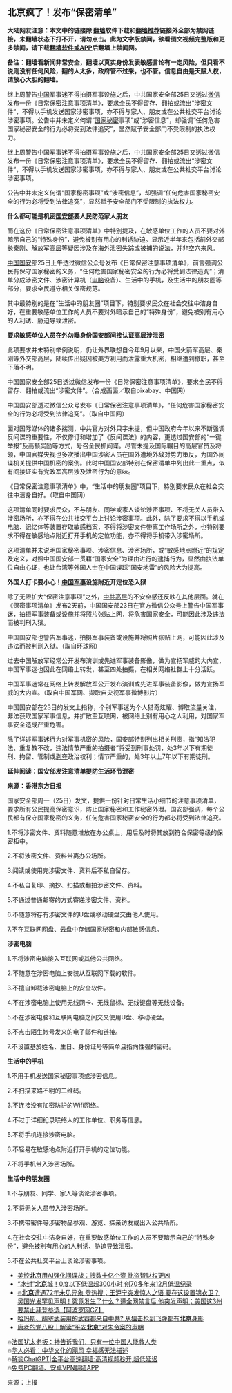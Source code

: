  <!-- 面包屑导航 --> <h2>北京疯了！发布“保密清单”</h2> <p class="notice"><b>大陆网友注意：本文中的链接除 <a href="https://github.com/bannedbook/fanqiang" >翻墙</a>软件下载和<a href="https://github.com/killgcd/justmysocks/blob/master/README.md">翻墙推荐</a>链接外全部为禁网链接，未翻墙状态下打不开，请勿点击。此为文字版禁闻，欲看图文视频完整版和更多禁闻，请下载<a href="https://github.com/bannedbook/fanqiang">翻墙软件或APP</a>后翻墙上禁闻网。</p><p>备注：翻墙看新闻非常安全，翻墙以真实身份发表敏感言论有一定风险，但只看不说则没有任何风险，翻的人太多，政府管不过来，也不管。信息自由是天赋人权，请放心大胆的翻墙。</b></p>  <div class="entry"> <p id="summary">继上周警告<span class='wp_keywordlink_affiliate'><a href="https://www.bannedbook.org/" title="中国" target="_blank">中国</a></span>军事迷不得拍摄军事设施之后，中共国家安全部25日又透过<a href="https://www.bannedbook.org/bnews/tag/%e5%be%ae%e4%bf%a1/" class="st_tag internal_tag" rel="tag" title="标签 微信 下的日志">微信</a>发布一份《日常保密注意事项清单》，要求全民不得留存、翻拍或流出“涉密文件”，不得以手机发送国家涉密事项，亦不得与家人、朋友或在公共社交平台讨论涉密事项。公告中并未定义何谓“<a href="https://www.bannedbook.org/bnews/tag/%e5%9b%bd%e5%ae%b6%e7%a7%98%e5%af%86/" class="st_tag internal_tag" rel="tag" title="标签 国家秘密 下的日志">国家秘密</a>事项”或“涉密信息”，却强调“任何危害国家秘密安全的行为必将受到法律追究”，显然赋予安全部门不受限制的执法权力。</p> <p>继上周警告中<a href="https://www.bannedbook.org/bnews/tag/%E5%9B%BD%E5%86%9B/" class="st_tag internal_tag" rel="tag" title="标签 国军 下的日志">国军</a>事迷不得拍摄军事设施之后，中共国家安全部25日又透过微信发布一份《日常保密注意事项清单》，要求全民不得留存、翻拍或流出“涉密文件”，不得以手机发送国家涉密事项，亦不得与家人、朋友或在公共社交平台讨论涉密事项。</p> <p>公告中并未定义何谓“国家秘密事项”或“涉密信息”，却强调“任何危害国家秘密安全的行为必将受到法律追究”，显然赋予安全部门不受限制的执法权力。</p> <p><strong>什么都可能是机密<a href="https://www.bannedbook.org/bnews/tag/%e5%9b%bd%e5%ae%89%e9%83%a8/" class="st_tag internal_tag" rel="tag" title="标签 国安部 下的日志">国安部</a>要人民防范家人朋友</strong></p> <p>而在这份《日常保密注意事项清单》中特别提及，在敏感单位工作的人员不要对外暗示自己的“特殊身份”，避免被别有用心的利诱胁迫。显示近半年来包括前外交部长秦刚、解放军<span class='wp_keywordlink_affiliate'><a href="https://www.bannedbook.org/bnews/ccpdope/" title="中共高层内幕" target="_blank">高层</a></span>等疑因涉及在海外泄密失踪或被捕的说法，并非空穴来风。</p> <p><a href="https://www.bannedbook.org/bnews/tag/%E4%B8%AD%E5%9B%BD/" class="st_tag internal_tag" rel="tag" title="标签 中国 下的日志">中国</a><a href="https://www.bannedbook.org/bnews/tag/%E5%9B%BD%E5%AE%89/" class="st_tag internal_tag" rel="tag" title="标签 国安 下的日志">国安</a>部25日上午透过微信公众号发布《日常保密注意事项清单》，前言强调公民有保守国家秘密的义务，“任何危害国家秘密安全的行为必将受到法律追究”；清单分成涉密文件、涉密计算机（<a href="https://www.bannedbook.org/bnews/tag/%e7%94%b5%e8%84%91/" class="st_tag internal_tag" rel="tag" title="标签 电脑 下的日志">电脑</a>设备）、生活中的手机，及生活中的朋友圈等部分，要求全民遵守相关保密规范。</p> <p>其中最特别的是在“生活中的朋友圈”项目下，特别要求民众在社会交往中洁身自好，在重要敏感单位工作的人员不要对外暗示自己的“特殊身份”，避免被别有用心的人利诱、胁迫导致泄密。</p> <p><strong>要求敏感单位人员在外勿曝身份国安部间接认证高层涉泄密</strong></p> <p>此项要求并未特别举例说明，仍让外界联想自今年9月以来，中国火箭军高层、秦刚等外交部高层，陆续传出疑因被美方利用而泄露重大机密，相继遭到撤职，甚至下落不明。</p> <p>中国国家安全部25日透过微信发布一份《日常保密注意事项清单》，要求全民不得留存、翻拍或流出“涉密文件”。（合成画面／取自pixabay、中国网）</p> <p>中国国安部透过微信公众号发布《日常保密注意事项清单》，“任何危害国家秘密安全的行为必将受到法律追究”。（取自中国网）</p> <p>面对国际媒体的诸多揣测，中共官方对外只字未提，但中国政府今年以来不断强调反间谍的重要性，不仅修订和增加了《反间谍法》的内容，更透过国安部的“一键举报”及高额奖励等方式，号召全民抓间谍。尽管未提及国际瞩目的高层官员及将领，中国官媒央视也多次播出中国涉密人员在国外遭境外敌对势力策反，为国外间谍机关提供中国机密的案例。此时中国国安部特别在保密清单中列出此一重点，似有间接证实有党政军高层涉及泄密行为的意味。</p> <p>《日常保密注意事项清单》中，“生活中的朋友圈”项目下，特别要求民众在社会交往中洁身自好。（取自中国网）</p> <p>这项清单同时要求民众，不与朋友、同学或家人谈论涉密事项、不将无关人员带入涉密场所，亦不得在公共社交平台上讨论涉密事项。此外，除了要求不得以手机或电脑、记忆体等装置存取敏感档案，不得将涉密文件带离工作场所之外，也特别要求不得在敏感地点附近打开手机的定位功能，亦不得将手机带入涉密场所。</p> <p>这项清单并未说明国家秘密事项、涉密信息、涉密场所，或“敏感地点附近”的规定及定义，对照中国国安部一贯藉“国家安全”为理由进行的逮捕行为，显然由执法单位自由心证，也让台湾等外国人士在中国误踩“国安地雷”的风险大为提高。</p> <p><strong>外国人打卡要小心！<a href="https://www.bannedbook.org/bnews/tag/%E4%B8%AD%E5%9B%BD%E5%86%9B%E4%BA%8B/" class="st_tag internal_tag" rel="tag" title="标签 中国军事 下的日志">中国军事</a>设施附近开定位恐入狱</strong></p> <p>除了无限扩大“保密注意事项”之外，<span class='wp_keywordlink_affiliate'><a href="https://www.bannedbook.org/bnews/ccpdope/" title="中共高层" target="_blank">中共高层</a></span>的不安全感还反映在其他层面。就在《保密事项清单》发布2天前，中国国安部23日在官方微信公众号上警告中国军事迷，拍摄军事装备或设施并将照片张贴上网，将危害国家安全，可能因此涉及违法而被判刑入狱。</p> <p>中国国安部也警告军事迷，拍摄军事装备或设施并将照片张贴上网，可能因此涉及违法而被判刑入狱。（取自环球网）</p> <p>过去中国解放军经常公开发布演训或先进军事装备影像，做为宣扬军威的大内宣，中国军事迷也因此在网络上转发，甚至四处拍摄，在相关网络社群上十分活跃。</p> <p>中国军事迷常在网络上转发解放军公开发布演训或先进军事装备影像，做为宣扬军威的大内宣。（取自中国军网、撷取自央视军事微博影片）</p> <p>中国国安部在23日的发文上指称，个别军事迷为个人猎奇炫耀、博取流量关注，非法获取国家军事信息，并扩散至互联网，被网络上别有用心之人利用，对国家军事安全造成严重危害。</p> <p>除了详述军事迷行为对军事机密的风险，国安部特别列出相关刑责，指“知法犯法、重复教不改，违法情节严重的拍摄者”将受到刑事处罚，处3年以下有期徒刑、拘留、管制或<span class='wp_keywordlink'><a href="https://www.bannedbook.org/forum2/topic21.html" title="《剥夺》 黄建民 著" target="_blank">剥夺</a></span>政治权利；情节严重的，处3年以上7年以下有期徒刑。</p> <p><strong>延伸阅读：国安部发注意清单提防生活环节泄密</strong></p> <p><strong>来源：香港东方日报</strong></p> <p>国家安全部周一（25日）发文，提供一份针对日常生活小细节的注意事项清单，要求所有公民提高保密意识，防止国家秘密和工作秘密外泄。国安部强调，每个公民都有保守国家秘密的义务，任何危害国家秘密安全的行为都必将受到法律追究。</p> <p>1.不将涉密文件、资料随意堆放在办公桌上，用后及时将其放到符合保密等级的保密柜中。</p> <p>2.不将涉密文件、资料带离办公场所。</p> <p>3.阅读或使用完涉密文件、资料后不私自留存。</p>  <p>4.不私自复印、摘抄、扫描或翻拍涉密文件、资料。</p> <p>5.不通过普通邮寄的方式寄递涉密文件、资料。</p> <p>6.不随意将存有涉密文件的U盘或移动硬盘交由他人使用。</p> <p>7.不在互联网网盘、云盘中存储国家秘密和内部敏感信息。</p> <p><strong>涉密电脑</strong></p> <p>1.不将涉密电脑接入互联网或其他公共网络。</p> <p>2.不随意在涉密电脑上安装从互联网下载的软件。</p> <p>3.不擅自卸载涉密电脑上的安全软件。</p> <p>4.不在涉密电脑上使用无线网卡、无线鼠标、无线键盘等无线设备。</p> <p>5.不在涉密电脑和互联网电脑之间交叉使用U盘、移动硬盘。</p> <p>6.不点击陌生帐号发来的电子邮件和链接。</p> <p>7.不设置基於姓名、生日、身份证号等简单且指向性强的密码。</p> <p><strong>生活中的手机</strong></p> <p>1.不用手机发送国家秘密事项或涉密信息。</p>  <p>2.不扫描来路不明的二维码。</p> <p>3.不连接没有加密防护的Wifi网络。</p> <p>4.不过于详细纪录联络人的工作单位、职务等信息。</p> <p>5.不将手机连接涉密电脑。</p> <p>6.不轻易在敏感地点附近打开手机的定位功能。</p> <p>7.不将手机带入涉密场所。</p> <p><strong>生活中的朋友圈</strong></p> <p>1.不与朋友、同学、家人等谈论涉密事项。</p> <p>2.不将无关人员带入涉密场所。</p> <p>3.不携带密件等涉密物品参观、游览、探亲访友或出入公共场所。</p> <p>4.在社会交往中洁身自好，在重要敏感单位工作的人员不要暗示自己的“特殊身份”，避免被别有用心的人利诱、胁迫导致泄密。</p> <p>5.不在公共社交平台上谈论涉密事项。</p> <!--<div id="taboola-mid-1"></div>--><ul class='op-related-articles' title='相关阅读'> <li><a href='https://www.bannedbook.org/bnews/cbnews/20231226/1978987.html' target='_blank'>美控<b>北京</b>用AI强化间谍战：搜数十亿个资 比盗智财权更凶</a></li> <li><a href='https://www.bannedbook.org/bnews/comments/20231225/1978945.html' target='_blank'>“冰封”<b>北京</b>城！0度以下低温超300小时 创70多年来12月低温纪录</a></li> <li><a href='https://www.bannedbook.org/bnews/bannedvideo/20231225/1978867.html' target='_blank'>🔥<b>北京</b>遭遇72年未见异象 登热搜；王沪宁突发惊人之语 要在这设置锦衣卫？吴国光发罕见声明！究竟发生了什么？遭全网禁言后 他突发声明；美国这3州要禁止拜登参选【阿波罗网CZ】</a></li> <li><a href='https://www.bannedbook.org/bnews/topimagenews/20231225/1978857.html' target='_blank'>哈玛斯、胡塞武装用的武器都来自中共? 从狙击枪到飞弹都有<b>北京</b>身影</a></li> <li><a href='https://www.bannedbook.org/bnews/baitai/20231225/1978653.html' target='_blank'>康老的党八股｜解读“平安<b>北京</b>”对朱令案的声明</a></li> </ul> <p class="texttj"> 🔥<a href="https://www.bannedbook.org/bnews/ssgc/20230219/1850782.html" target="_blank">法国犹太老板：神告诉我们，只有一位中国人能救人类</a><br/> 🔥<a href="https://www.bannedbook.org/bnews/comments/20220220/1694796.html" target="_blank">华人必看：中华文化的飓风 幸福感无法描述</a><br/> 🔥<a href="https://github.com/bannedbook/fanqiang/wiki/V2ray%E6%9C%BA%E5%9C%BA" target="_blank">解锁ChatGPT|全平台高速翻墙:高清视频秒开,超低延迟</a><br/> 🔥<a href="https://github.com/bannedbook/fanqiang/wiki/%E7%A6%81%E9%97%BB%E7%BD%91%E5%AE%89%E5%8D%93%E7%BF%BB%E5%A2%99%E6%96%B0%E9%97%BBAPP" target="_blank">免费PC翻墙、安卓VPN翻墙APP</a><br/> </p><p class="src-info">来源：上报 </p> <a name='sharetosocial'></a> <div style="margin-bottom:5px;padding-bottom:5px;clear:both"> <div id="archive-pix-1" class="banner-ads"> <!-- AuctionX Display platform tag START --> <div id="27602x728x90x621x_ADSLOT1" clicktrack="%%CLICK_URL_ESC%%"></div>  <!-- AuctionX Display platform tag END --> </div> <div id="archive-pix-2" class="banner-ads"> <!-- AuctionX Display platform tag START --> <div id="27556x300x250x621x_ADSLOT1" clicktrack="%%CLICK_URL_ESC%%" style="margin:0 auto;text-align:center"></div>  <!-- AuctionX Display platform tag END --> </div> </div>  <div id="archive-pix-1" class="banner-ads"> <!-- AuctionX Display platform tag START --> <div id="27603x728x90x621x_ADSLOT1" clicktrack="%%CLICK_URL_ESC%%"></div>  <!-- AuctionX Display platform tag END --> </div> </div><!--END ENTRY--> 